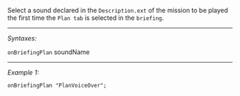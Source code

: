Select a sound declared in the `Description.ext` of the mission to be played the first time the `Plan tab` is selected in the `briefing`.


---
*Syntaxes:*

`onBriefingPlan`  soundName

---
*Example 1:*

```sqf
onBriefingPlan "PlanVoiceOver";
```